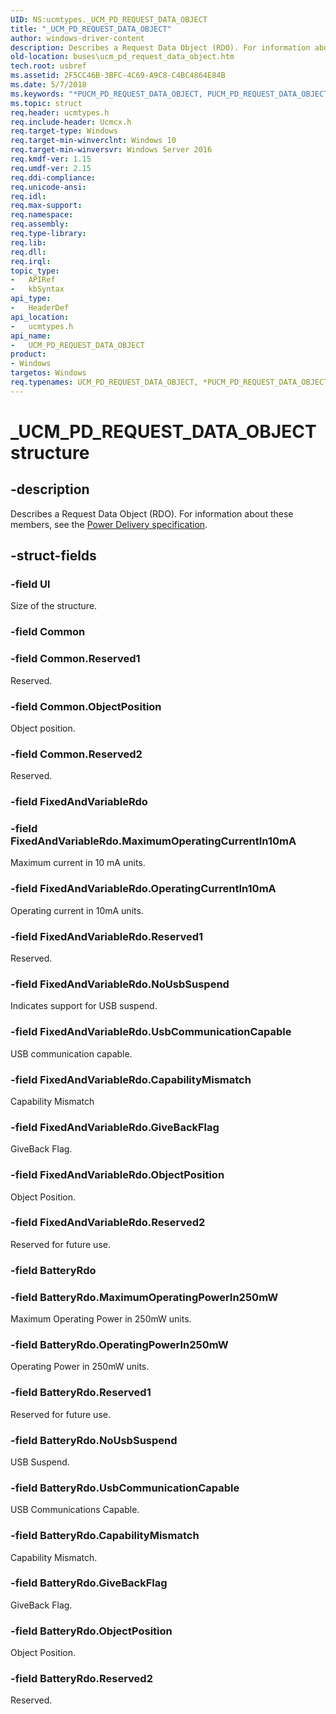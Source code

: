 ```yaml
---
UID: NS:ucmtypes._UCM_PD_REQUEST_DATA_OBJECT
title: "_UCM_PD_REQUEST_DATA_OBJECT"
author: windows-driver-content
description: Describes a Request Data Object (RDO). For information about these members, see the Power Delivery specification.
old-location: buses\ucm_pd_request_data_object.htm
tech.root: usbref
ms.assetid: 2F5CC46B-3BFC-4C69-A9C8-C4BC4864E84B
ms.date: 5/7/2018
ms.keywords: "*PUCM_PD_REQUEST_DATA_OBJECT, PUCM_PD_REQUEST_DATA_OBJECT, PUCM_PD_REQUEST_DATA_OBJECT union pointer [Buses], UCM_PD_REQUEST_DATA_OBJECT, UCM_PD_REQUEST_DATA_OBJECT union [Buses], _UCM_PD_REQUEST_DATA_OBJECT, buses.ucm_pd_request_data_object, ucmtypes/PUCM_PD_REQUEST_DATA_OBJECT, ucmtypes/UCM_PD_REQUEST_DATA_OBJECT"
ms.topic: struct
req.header: ucmtypes.h
req.include-header: Ucmcx.h
req.target-type: Windows
req.target-min-winverclnt: Windows 10
req.target-min-winversvr: Windows Server 2016
req.kmdf-ver: 1.15
req.umdf-ver: 2.15
req.ddi-compliance: 
req.unicode-ansi: 
req.idl: 
req.max-support: 
req.namespace: 
req.assembly: 
req.type-library: 
req.lib: 
req.dll: 
req.irql: 
topic_type:
-	APIRef
-	kbSyntax
api_type:
-	HeaderDef
api_location:
-	ucmtypes.h
api_name:
-	UCM_PD_REQUEST_DATA_OBJECT
product:
- Windows
targetos: Windows
req.typenames: UCM_PD_REQUEST_DATA_OBJECT, *PUCM_PD_REQUEST_DATA_OBJECT
---
```


# _UCM_PD_REQUEST_DATA_OBJECT structure


## -description


Describes a Request Data Object (RDO). For information about these members, see the <a href="http://www.usb.org/developers/docs/usb20_docs/">Power Delivery specification</a>.


## -struct-fields




### -field Ul

Size of the structure.


### -field Common


### -field Common.Reserved1

Reserved.


### -field Common.ObjectPosition

Object position.


### -field Common.Reserved2

Reserved.


### -field FixedAndVariableRdo


### -field FixedAndVariableRdo.MaximumOperatingCurrentIn10mA

Maximum current in 10 mA units.


### -field FixedAndVariableRdo.OperatingCurrentIn10mA

Operating current in 10mA units.


### -field FixedAndVariableRdo.Reserved1

Reserved.


### -field FixedAndVariableRdo.NoUsbSuspend

Indicates support for USB suspend.




### -field FixedAndVariableRdo.UsbCommunicationCapable

USB communication capable. 


### -field FixedAndVariableRdo.CapabilityMismatch

Capability Mismatch 


### -field FixedAndVariableRdo.GiveBackFlag

GiveBack Flag.


### -field FixedAndVariableRdo.ObjectPosition

Object Position.


### -field FixedAndVariableRdo.Reserved2

Reserved for future use.


### -field BatteryRdo


### -field BatteryRdo.MaximumOperatingPowerIn250mW

Maximum Operating Power in 250mW units. 


### -field BatteryRdo.OperatingPowerIn250mW

Operating Power in 250mW units.


### -field BatteryRdo.Reserved1

Reserved for future use.


### -field BatteryRdo.NoUsbSuspend

 USB Suspend. 


### -field BatteryRdo.UsbCommunicationCapable

USB Communications Capable.


### -field BatteryRdo.CapabilityMismatch

Capability Mismatch. 


### -field BatteryRdo.GiveBackFlag

GiveBack Flag. 


### -field BatteryRdo.ObjectPosition

Object Position.


### -field BatteryRdo.Reserved2

Reserved.

